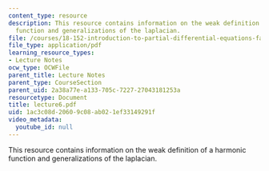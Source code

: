 ```yaml
---
content_type: resource
description: This resource contains information on the weak definition of a harmonic
  function and generalizations of the laplacian.
file: /courses/18-152-introduction-to-partial-differential-equations-fall-2005/1ac3c08d20609c08ab021ef33149291f_lecture6.pdf
file_type: application/pdf
learning_resource_types:
- Lecture Notes
ocw_type: OCWFile
parent_title: Lecture Notes
parent_type: CourseSection
parent_uid: 2a38a77e-a133-705c-7227-27043181253a
resourcetype: Document
title: lecture6.pdf
uid: 1ac3c08d-2060-9c08-ab02-1ef33149291f
video_metadata:
  youtube_id: null
---
```

This resource contains information on the weak definition of a harmonic function and generalizations of the laplacian.

